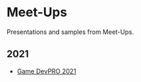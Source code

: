 # Meet-Ups

Presentations and samples from Meet-Ups.

## 2021

- [Game DevPRO 2021](https://github.com/ChebanovDD/Meetups/tree/main/Game%20DevPRO%202021)
